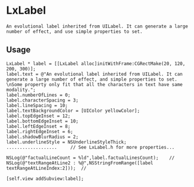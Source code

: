 # LxLabel
    An evolutional label inherited from UILabel. It can generate a large number of effect, and use simple properties to set.
Usage
----------
    LxLabel * label = [[LxLabel alloc]initWithFrame:CGRectMake(20, 120, 200, 300)];
    label.text = @"An evolutional label inherited from UILabel. It can generate a large number of effect, and simple properties to set. \nSome property only fit that all the characters in text have same modality.";
    label.numberOfLines = 0;
    label.characterSpacing = 3;
    label.lineSpacing = 10;
    label.textBackgroundColor = [UIColor yellowColor];
    label.topEdgeInset = 12;
    label.bottomEdgeInset = 10;
    label.leftEdgeInset = 8;
    label.rightEdgeInset = 6;
    label.shadowBlurRadius = 2;
    label.underlineStyle = NSUnderlineStyleThick;
    ...................     // See LxLabel.h for more properties...
    
    NSLog(@"factualLineCount = %ld",label.factualLinesCount);    //
    NSLog(@"textRangeAtLine2 : %@",NSStringFromRange([label textRangeAtLineIndex:2]));  //
    
    [self.view addSubview:label];

